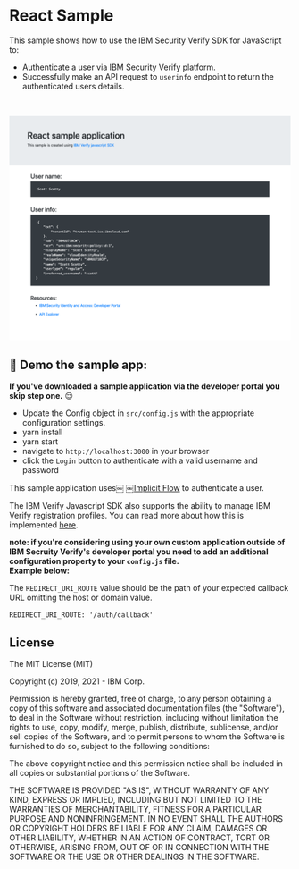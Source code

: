 # React Sample

This sample shows how to use the IBM Security Verify SDK for JavaScript to:
- Authenticate a user via IBM Security Verify platform.
- Successfully make an API request to `userinfo` endpoint to return the authenticated users details.
<br>

![screenshot](screenshot.png)

## :rocket: Demo the sample app:
**If you've downloaded a sample application via the developer portal you skip step one.** :relieved:

- Update the Config object in `src/config.js` with the appropriate configuration settings.
- yarn install
- yarn start
- navigate to `http://localhost:3000` in your browser
- click the `Login` button to authenticate with a valid username and password
 

This sample application uses￼ ￼[Implicit Flow](http://developer.ice.ibmcloud.com/verify/javascript/oauth/implicit-flow) to authenticate a user.

The IBM Verify Javascript SDK also supports the ability to manage IBM Verify registration profiles. You can read more about how this is implemented [here](http://developer.ice.ibmcloud.com/verify/javascript/ibm-verify-sdk-object-model/authenticator-context).


**note: if you're considering using your own custom application outside of IBM Secruity Verify's developer portal you need to add an additional configuration property to your `config.js` file.<br> Example below:**

The `REDIRECT_URI_ROUTE` value should be the path of your expected callback URL omitting the host or domain value.

```
REDIRECT_URI_ROUTE: '/auth/callback'
```

## License

The MIT License (MIT)

Copyright (c) 2019, 2021 - IBM Corp.

Permission is hereby granted, free of charge, to any person obtaining a copy of this software and associated documentation files (the "Software"), to deal in the Software without restriction, including without limitation the rights to use, copy, modify, merge, publish, distribute, sublicense, and/or sell copies of the Software, and to permit persons to whom the Software is furnished to do so, subject to the following conditions:

The above copyright notice and this permission notice shall be included in all copies or substantial portions of the Software.

THE SOFTWARE IS PROVIDED "AS IS", WITHOUT WARRANTY OF ANY KIND, EXPRESS OR IMPLIED, INCLUDING BUT NOT LIMITED TO THE WARRANTIES OF MERCHANTABILITY, FITNESS FOR A PARTICULAR PURPOSE AND NONINFRINGEMENT. IN NO EVENT SHALL THE AUTHORS OR COPYRIGHT HOLDERS BE LIABLE FOR ANY CLAIM, DAMAGES OR OTHER LIABILITY, WHETHER IN AN ACTION OF CONTRACT, TORT OR OTHERWISE, ARISING FROM, OUT OF OR IN CONNECTION WITH THE SOFTWARE OR THE USE OR OTHER DEALINGS IN THE SOFTWARE.

